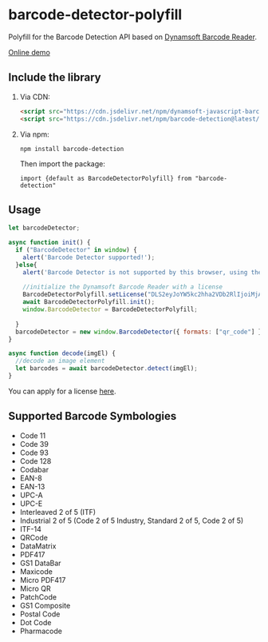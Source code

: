 # barcode-detector-polyfill

Polyfill for the Barcode Detection API based on [Dynamsoft Barcode Reader](https://www.dynamsoft.com/barcode-reader/overview/).

[Online demo](https://extraordinary-taiyaki-4769a5.netlify.app/)

## Include the library

1. Via CDN:

    ```html
    <script src="https://cdn.jsdelivr.net/npm/dynamsoft-javascript-barcode@9.0.2/dist/dbr.js"></script>
    <script src="https://cdn.jsdelivr.net/npm/barcode-detection@latest/dist/barcode-detector.umd.js"></script>
    ```

2. Via npm:

    ```
    npm install barcode-detection
    ```
    
    Then import the package:
    
    ```
    import {default as BarcodeDetectorPolyfill} from "barcode-detection"    
    ```

## Usage

```js
let barcodeDetector;

async function init() {
  if ("BarcodeDetector" in window) {
    alert('Barcode Detector supported!');
  }else{
    alert('Barcode Detector is not supported by this browser, using the Dynamsoft Barcode Reader polyfill.');
    
    //initialize the Dynamsoft Barcode Reader with a license
    BarcodeDetectorPolyfill.setLicense("DLS2eyJoYW5kc2hha2VDb2RlIjoiMjAwMDAxLTE2NDk4Mjk3OTI2MzUiLCJvcmdhbml6YXRpb25JRCI6IjIwMDAwMSIsInNlc3Npb25QYXNzd29yZCI6IndTcGR6Vm05WDJrcEQ5YUoifQ==");
    await BarcodeDetectorPolyfill.init();
    window.BarcodeDetector = BarcodeDetectorPolyfill;
    
  }
  barcodeDetector = new window.BarcodeDetector({ formats: ["qr_code"] });
}

async function decode(imgEl) {
  //decode an image element
  let barcodes = await barcodeDetector.detect(imgEl);
}
```

You can apply for a license [here](https://www.dynamsoft.com/customer/license/trialLicense?product=dbr).

## Supported Barcode Symbologies

* Code 11
* Code 39
* Code 93
* Code 128
* Codabar
* EAN-8
* EAN-13
* UPC-A
* UPC-E
* Interleaved 2 of 5 (ITF)
* Industrial 2 of 5 (Code 2 of 5 Industry, Standard 2 of 5, Code 2 of 5)
* ITF-14 
* QRCode
* DataMatrix
* PDF417
* GS1 DataBar
* Maxicode
* Micro PDF417
* Micro QR
* PatchCode
* GS1 Composite
* Postal Code
* Dot Code
* Pharmacode

